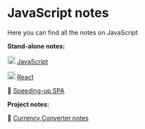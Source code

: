 # JavaScript notes

Here you can find all the notes on JavaScript

**Stand-alone notes:**

<img width="18" src="https://cdn.iconscout.com/icon/free/png-256/javascript-2752148-2284965.png"> [JavaScript](javascript.md)

<img width="18" src="https://encrypted-tbn0.gstatic.com/images?q=tbn:ANd9GcTeEA9kk11Kv2RUzcmUxlTzHIVY7S5mdA0PFA&usqp=CAU"> [React](react.md)

🚀 [Speeding-up SPA](speeding-up-spa.md)

**Project notes:**

📝 [Currency Converter notes](currency-converter/currency-converter.md)

